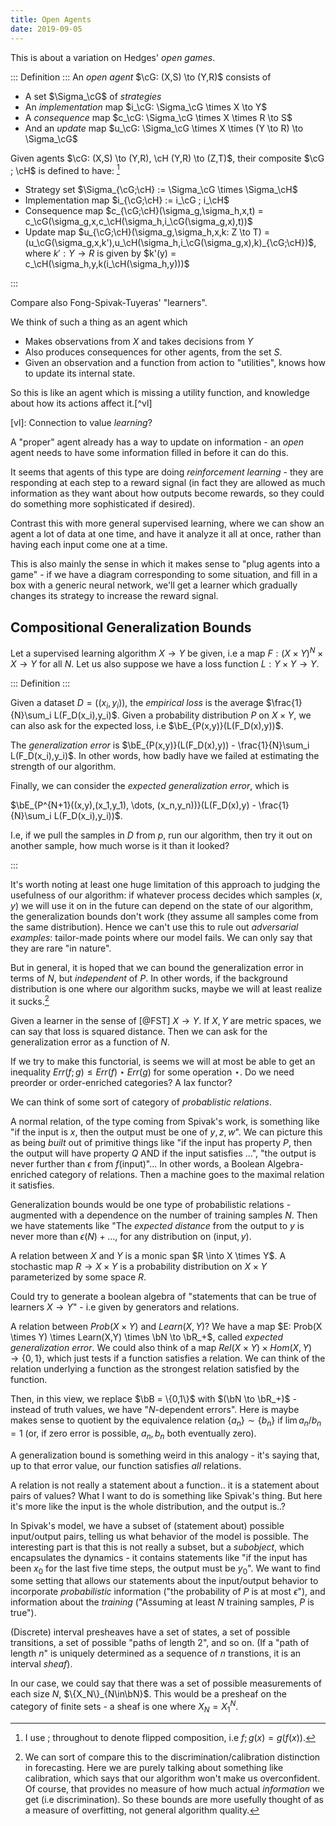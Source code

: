 ```yaml
---
title: Open Agents
date: 2019-09-05
---
```


This is about a variation on Hedges' *open games*.

::: Definition :::
An *open agent* $\cG: (X,S) \to (Y,R)$ consists of

- A set $\Sigma_\cG$ of *strategies*
- An *implementation* map $i_\cG: \Sigma_\cG \times X \to Y$
- A *consequence* map $c_\cG: \Sigma_\cG \times X \times R \to S$
- And an *update* map $u_\cG: \Sigma_\cG \times X \times (Y \to R) \to \Sigma_\cG$

Given agents $\cG: (X,S) \to (Y,R), \cH (Y,R) \to (Z,T)$, their composite $\cG ; \cH$ is defined to have: [^semicolon]

[^semicolon]: I use $;$ throughout to denote flipped composition, i.e $f;g(x) = g(f(x))$.

- Strategy set $\Sigma_{\cG;\cH} := \Sigma_\cG \times \Sigma_\cH$
- Implementation map $i_{\cG;\cH} := i_\cG ; i_\cH$
- Consequence map $c_{\cG;\cH}(\sigma_g,\sigma_h,x,t) = c_\cG(\sigma_g,x,c_\cH(\sigma_h,i_\cG(\sigma_g,x),t))$
- Update map $u_{\cG;\cH}(\sigma_g,\sigma_h,x,k: Z \to T) = (u_\cG(\sigma_g,x,k'),u_\cH(\sigma_h,i_\cG(\sigma_g,x),k)_{\cG;\cH})$, where $k': Y \to R$
  is given by $k'(y) = c_\cH(\sigma_h,y,k(i_\cH(\sigma_h,y)))$

:::

Compare also Fong-Spivak-Tuyeras' "learners".

We think of such a thing as an agent which

- Makes observations from $X$ and takes decisions from $Y$
- Also produces consequences for other agents, from the set $S$.
- Given an observation and a function from action to "utilities", knows how to update its internal state.

So this is like an agent which is missing a utility function, and knowledge about how its actions affect it.[^vl]

[vl]: Connection to value *learning*?

A "proper" agent already has a way to update on information - an *open* agent needs to have some information filled in before it can do this.

It seems that agents of this type are doing *reinforcement learning* - they are responding at each step to a reward signal (in fact they are allowed as much information as they want about how outputs become rewards, so they could do something more sophisticated if desired).

Contrast this with more general supervised learning, where we can show an agent a lot of data at one time, and have it analyze it all at once, rather than having each input come one at a time.

This is also mainly the sense in which it makes sense to "plug agents into a game" - if we have a diagram corresponding to some situation, and fill in a box with a generic neural network, we'll get a learner which gradually changes its strategy to increase the reward signal.

## Compositional Generalization Bounds

Let a supervised learning algorithm $X \to Y$ be given, i.e a map $F: (X\times Y)^N \times X \to Y$ for all $N$.
Let us also suppose we have a loss function $L: Y\times Y \to Y$.

::: Definition :::

Given a dataset $D = ((x_i,y_i))$, the *empirical loss* is the average $\frac{1}{N}\sum_i L(F_D(x_i),y_i)$.
Given a probability distribution $P$ on $X\times Y$, we can also ask for the expected loss, i.e
$\bE_{P(x,y)}(L(F_D(x),y))$.

The *generalization error* is $\bE_{P(x,y)}(L(F_D(x),y)) - \frac{1}{N}\sum_i L(F_D(x_i),y_i)$. In other words, how badly have we failed at estimating the strength of our algorithm.

Finally, we can consider the *expected generalization error*, which is

$\bE_{P^{N+1}((x,y),(x_1,y_1), \dots, (x_n,y_n))}(L(F_D(x),y) - \frac{1}{N}\sum_i L(F_D(x_i),y_i))$.

I.e, if we pull the samples in $D$ from $p$, run our algorithm, then try it out on another sample, how much worse is it than it looked?

:::

It's worth noting at least one huge limitation of this approach to judging the usefulness of our algorithm: if whatever process decides which samples $(x,y)$ we will use it on in the future can depend on the state of our algorithm, the generalization bounds don't work (they assume all samples come from the same distribution).
Hence we can't use this to rule out *adversarial examples*: tailor-made points where our model fails. We can only say that they are rare "in nature".

But in general, it is hoped that we can bound the generalization error in terms of $N$, but *independent* of $P$.
In other words, if the background distribution is one where our algorithm sucks, maybe we will at least realize it sucks.[^calibration]

[^calibration]: We can sort of compare this to the discrimination/calibration distinction in forecasting. Here we are purely talking about something like calibration, which says that our algorithm won't make us overconfident. Of course, that provides no measure of how much actual *information* we get (i.e discrimination). So these bounds are more usefully thought of as a measure of overfitting, not general algorithm quality.

Given a learner in the sense of [@FST] $X \to Y$.
If $X,Y$ are metric spaces, we can say that loss is squared distance.
Then we can ask for the generalization error as a function of $N$.

If we try to make this functorial, is seems we will at most be able to get an inequality $Err(f;g) \leq Err(f) \star Err(g)$ for some operation $\star$.
Do we need preorder or order-enriched categories? A lax functor?

We can think of some sort of category of *probablistic relations*.

A normal relation, of the type coming from Spivak's work, is something like "if the input is $x$, then the output must be one of $y,z,w$".
We can picture this as being *built* out of primitive things like "if the input has property $P$, then the output will have property $Q$ AND if the input satisfies ...",
"the output is never further than $\epsilon$ from $f(\text{input})$"...
In other words, a Boolean Algebra-enriched category of relations. Then a machine goes to the maximal relation it satisfies.

Generalization bounds would be one type of probabilistic relations - augmented with a dependence on the number of training samples $N$.
Then we have statements like "The *expected distance* from the output to $y$ is never more than $\epsilon(N) + \dots$, for any distribution on $(\text{input},y)$.

A relation between $X$ and $Y$ is a monic span $R \into X \times Y$.
A stochastic map $R \to X \times Y$ is a probability distribution on $X \times Y$ parameterized by some space $R$.

Could try to generate a boolean algebra of "statements that can be true of learners $X \to Y$" - 
i.e given by generators and relations.

A relation between $Prob(X \times Y)$ and $Learn(X,Y)$?
We have a map $E: Prob(X \times Y) \times Learn(X,Y) \times \bN \to \bR_+$, called *expected generalization error*.
We could also think of a map $Rel(X \times Y) \times Hom(X,Y) \to \{0,1\}$, which just tests if a function satisfies a relation.
We can think of the relation underlying a function as the strongest relation satisfied by the function.

Then, in this view, we replace $\bB = \{0,1\}$ with $(\bN \to \bR_+)$ - instead of truth values, we have "$N$-dependent errors".
Here is maybe makes sense to quotient by the equivalence relation $\{a_n\} \sim \{b_n\}$ if $\lim a_n/b_n = 1$ (or, if zero error is possible, $a_n, b_n$ both eventually zero).

A generalization bound is something weird in this analogy - it's saying that, up to that error value, our function satisfies *all* relations.

A relation is not really a statement about a function.. it is a statement about pairs of values?
What I want to do is something like Spivak's thing.
But here it's more like the input is the whole distribution, and the output is..?

In Spivak's model, we have a subset of (statement about) possible input/output pairs, telling us what behavior of the model is possible.
The interesting part is that this is not really a subset, but a *subobject*, which encapsulates the dynamics - it contains statements like "if the input has been $x_0$ for the last five time steps, the output must be $y_0$".
We want to find some setting that allows our statements about the input/output behavior to incorporate *probabilistic* information ("the probability of $P$ is at most $\epsilon$"), and information about the *training* ("Assuming at least $N$ training samples, $P$ is true").

(Discrete) interval presheaves have a set of states, a set of possible transitions, a set of possible "paths of length $2$", and so on.
(If a "path of length $n$" is uniquely determined as a sequence of $n$ transtions, it is an interval *sheaf*).

In our case, we could say that there was a set of possible measurements of each size $N$, $\{X_N\}_{N\in\bN}$.
This would be a presheaf on the category of finite sets - a sheaf is one where $X_N = X_1^N$.

